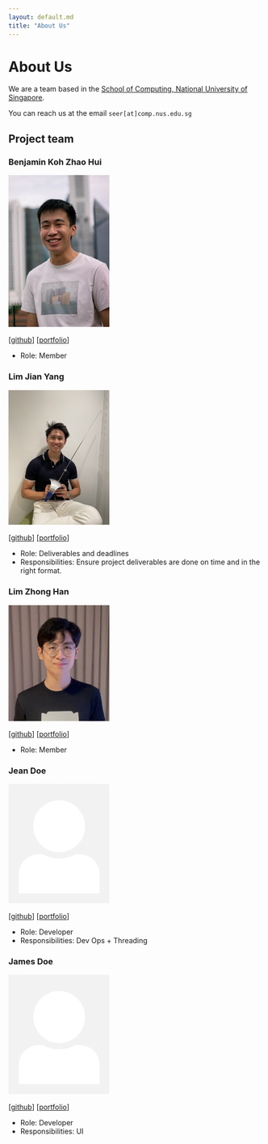 ```yaml
---
layout: default.md
title: "About Us"
---
```


# About Us

We are a team based in the [School of Computing, National University of Singapore](http://www.comp.nus.edu.sg).

You can reach us at the email `seer[at]comp.nus.edu.sg`

## Project team

### Benjamin Koh Zhao Hui

<img src="images/b-enguin.png" width="200px">

[[github](https://github.com/b-enguin)]
[[portfolio](team/b-enguin.md)]

* Role: Member

### Lim Jian Yang

<img src="images/jianyangg.png" width="200px">

[[github](http://github.com/jianyangg)]
[[portfolio](team/jianyangg.md)]

* Role: Deliverables and deadlines
* Responsibilities: Ensure project deliverables are done on time and in the right format.

### Lim Zhong Han

<img src="images/zhonghan721.png" width="200px">

[[github](http://github.com/zhonghan721)] [[portfolio](team/zhonghan721.md)]

* Role: Member

### Jean Doe

<img src="images/johndoe.png" width="200px">

[[github](http://github.com/johndoe)]
[[portfolio](team/johndoe.md)]

* Role: Developer
* Responsibilities: Dev Ops + Threading

### James Doe

<img src="images/johndoe.png" width="200px">

[[github](http://github.com/johndoe)]
[[portfolio](team/johndoe.md)]

* Role: Developer
* Responsibilities: UI
